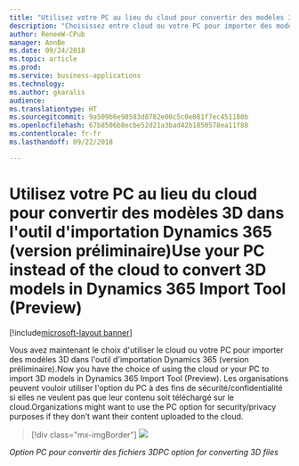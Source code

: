 ```yaml
---
title: "Utilisez votre PC au lieu du cloud pour convertir des modèles 3D dans l'outil d'importation Dynamics 365 (version préliminaire)"
description: "Choisissez entre cloud ou votre PC pour importer des modèles 3D dans l'outil d'importation."
author: ReneeW-CPub
manager: AnnBe
ms.date: 09/24/2018
ms.topic: article
ms.prod: 
ms.service: business-applications
ms.technology: 
ms.author: gkaralis
audience: 
ms.translationtype: HT
ms.sourcegitcommit: 9a509b6e98583d8782e00c5c0e081f7ec451180b
ms.openlocfilehash: 67b8506b8ecbe52d21a3bad42b1850578ea11f88
ms.contentlocale: fr-fr
ms.lasthandoff: 09/22/2018

---
```


# <a name="use-your-pc-instead-of-the-cloud-to-convert-3d-models-in-dynamics-365-import-tool-preview"></a><span data-ttu-id="667c2-103">Utilisez votre PC au lieu du cloud pour convertir des modèles 3D dans l'outil d'importation Dynamics 365 (version préliminaire)</span><span class="sxs-lookup"><span data-stu-id="667c2-103">Use your PC instead of the cloud to convert 3D models in Dynamics 365 Import Tool (Preview)</span></span>

[!include[microsoft-layout banner](../includes/microsoft-layout.md)]

<span data-ttu-id="667c2-104">Vous avez maintenant le choix d'utiliser le cloud ou votre PC pour importer des modèles 3D dans l'outil d'importation Dynamics 365 (version préliminaire).</span><span class="sxs-lookup"><span data-stu-id="667c2-104">Now you have the choice of using the cloud or your PC to import 3D models in Dynamics 365 Import Tool (Preview).</span></span> <span data-ttu-id="667c2-105">Les organisations peuvent vouloir utiliser l'option du PC à des fins de sécurité/confidentialité si elles ne veulent pas que leur contenu soit téléchargé sur le cloud.</span><span class="sxs-lookup"><span data-stu-id="667c2-105">Organizations might want to use the PC option for security/privacy purposes if they don’t want their content uploaded to the cloud.</span></span>

> [!div class="mx-imgBorder"]
> ![](media/layout-pc.png)

<!--
> ![](media/e4297facdc8705a177df052d06b761e5.png)
-->

<span data-ttu-id="667c2-106">*Option PC pour convertir des fichiers 3D*</span><span class="sxs-lookup"><span data-stu-id="667c2-106">*PC option for converting 3D files*</span></span>

<!-- link to user guide 
[Learn more about using the PC option to convert 3D files.](../../../dynamics365/mixed-reality/layout/user-guide)
-->

